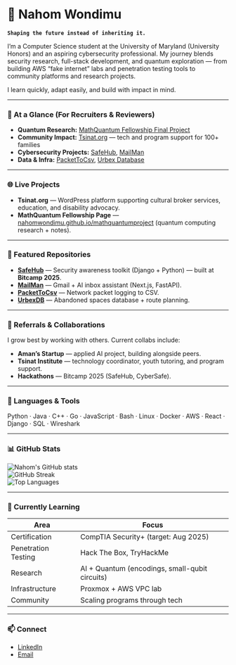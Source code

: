 # 🔭 Nahom Wondimu  

**`Shaping the future instead of inheriting it.`**

I’m a Computer Science student at the University of Maryland (University Honors) and an aspiring cybersecurity professional. My journey blends security research, full-stack development, and quantum exploration — from building AWS “fake internet” labs and penetration testing tools to community platforms and research projects.  

I learn quickly, adapt easily, and build with impact in mind.  

---

### 📌 At a Glance (For Recruiters & Reviewers)  
- **Quantum Research:** [MathQuantum Fellowship Final Project](https://nahomwondimu.github.io/mathquantumproject/)  
- **Community Impact:** [Tsinat.org](https://tsinat.org) — tech and program support for 100+ families  
- **Cybersecurity Projects:** [SafeHub](https://github.com/NahomWondimu/SafeHub), [MailMan](https://github.com/NahomWondimu/MailManManager)  
- **Data & Infra:** [PacketToCsv](https://github.com/NahomWondimu/PacketToCsv), [Urbex Database](https://github.com/NahomWondimu/UrbexDBApp)  

---

### 🌐 Live Projects  
- **Tsinat.org** — WordPress platform supporting cultural broker services, education, and disability advocacy.  
- **MathQuantum Fellowship Page** — [nahomwondimu.github.io/mathquantumproject](https://nahomwondimu.github.io/mathquantumproject/) (quantum computing research + notes).  

---

### 🚀 Featured Repositories  
- **[SafeHub](https://github.com/NahomWondimu/SafeHub)** — Security awareness toolkit (Django + Python) — built at **Bitcamp 2025**.  
- **[MailMan](https://github.com/NahomWondimu/MailManManager)** — Gmail + AI inbox assistant (Next.js, FastAPI).  
- **[PacketToCsv](https://github.com/NahomWondimu/PacketToCsv)** — Network packet logging to CSV.  
- **[UrbexDB](https://github.com/NahomWondimu/UrbexDBApp)** — Abandoned spaces database + route planning.  

---

### 🤝 Referrals & Collaborations  
I grow best by working with others. Current collabs include:  
- **Aman’s Startup** — applied AI project, building alongside peers.  
- **Tsinat Institute** — technology coordinator, youth tutoring, and program support.  
- **Hackathons** — Bitcamp 2025 (SafeHub, CyberSafe).  

---

### 🧰 Languages & Tools  
Python · Java · C++ · Go · JavaScript · Bash · Linux · Docker · AWS · React · Django · SQL · Wireshark  

---

### 📊 GitHub Stats  
![Nahom's GitHub stats](https://github-readme-stats.vercel.app/api?username=NahomWondimu&show_icons=true&theme=gruvbox)  
![GitHub Streak](https://streak-stats.demolab.com?user=NahomWondimu&theme=gruvbox&border_radius=4.5)  
![Top Languages](https://github-readme-stats.vercel.app/api/top-langs/?username=NahomWondimu&layout=compact&theme=gruvbox)  

---

### 🌱 Currently Learning  
| Area | Focus |
|---|---|
| Certification | CompTIA Security+ (target: Aug 2025) |
| Penetration Testing | Hack The Box, TryHackMe |
| Research | AI + Quantum (encodings, small-qubit circuits) |
| Infrastructure | Proxmox + AWS VPC lab |
| Community | Scaling programs through tech |

---

### 📫 Connect  
- [LinkedIn](https://www.linkedin.com/in/nahomwondimu/)  
- [Email](mailto:imwondimu@gmail.com)  
